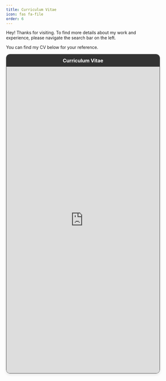 ```yaml
---
title: Curriculum Vitae
icon: fas fa-file
order: 6
---
```


Hey! Thanks for visiting. 
To find more details about my work and experience, please navigate the search bar on the left.

You can find my CV below for your reference.


<!-- <object data="/assets/anand_resume(1).pdf" width="100%" height="1050" type='application/pdf'> -->

<div style="border: 1px solid #333; border-radius: 12px; box-shadow: 0 4px 8px rgba(0, 0, 0, 0.1); overflow: hidden;">
  <!-- Top bar -->
  <div style="background: #333; color: white; padding: 10px; text-align: center; font-size: 16px; font-weight: bold;">
    Curriculum Vitae
  </div>
  <!-- Embedded PDF -->
  <iframe src="https://drive.google.com/file/d/1z0OMu4s1GuGlAIf6RXhC13fxbZ-zATE0/preview" 
          width="100%" 
          height="1000px" 
          type="application/pdf" 
          style="border: none;">
    Your browser does not support iframes. You can view the CV directly 
    <a href="https://drive.google.com/file/d/1z0OMu4s1GuGlAIf6RXhC13fxbZ-zATE0/view?usp=sharing">here</a>.
  </iframe>
</div>

<!-- 2 pager https://drive.google.com/file/d/1z0OMu4s1GuGlAIf6RXhC13fxbZ-zATE0/view?usp=sharing -->
<!-- 1 pager https://drive.google.com/file/d/1bM0yNf8e1ozfbHm41wLzY15BgP3IfUpJ/view?usp=sharing -->
